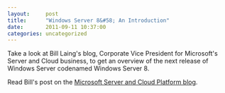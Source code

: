 ```yaml
---
layout:     post
title:      "Windows Server 8&#58; An Introduction"
date:       2011-09-11 10:37:00
categories: uncategorized
---
```

Take a look at Bill Laing's blog, Corporate Vice President for Microsoft's Server and Cloud business, to get an overview of the next release of Windows Server codenamed Windows Server 8.

Read Bill's post on the [Microsoft Server and Cloud Platform blog](http://bit.ly/oa3JwY "Microsoft Server and Cloud Platform blog").
